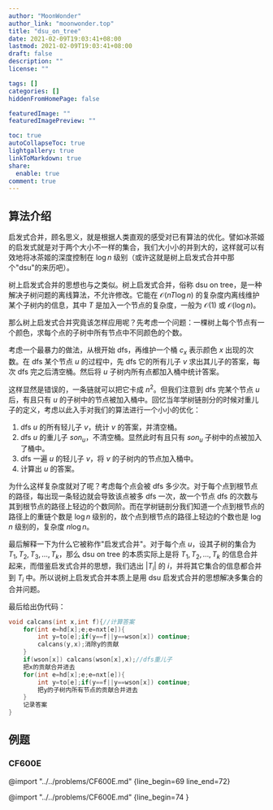 ```yaml
---
author: "MoonWonder"
author_link: "moonwonder.top"
title: "dsu_on_tree"
date: 2021-02-09T19:03:41+08:00
lastmod: 2021-02-09T19:03:41+08:00
draft: false
description: ""
license: ""

tags: []
categories: []
hiddenFromHomePage: false

featuredImage: ""
featuredImagePreview: ""

toc: true
autoCollapseToc: true
lightgallery: true
linkToMarkdown: true
share:
  enable: true
comment: true
---
```


## 算法介绍

启发式合并，顾名思义，就是根据人类直观的感受对已有算法的优化。譬如冰茶姬的启发式就是对于两个大小不一样的集合，我们大小小的并到大的，这样就可以有效地将冰茶姬的深度控制在 $\log n$ 级别（或许这就是树上启发式合并中那个"dsu"的来历吧）。

树上启发式合并的思想也与之类似。树上启发式合并，俗称 dsu on tree，是一种解决子树问题的离线算法，不允许修改。它能在 $\mathcal O(nT\log n)$ 的复杂度内离线维护某个子树内的信息，其中 $T$ 是加入一个节点的复杂度，一般为 $\mathcal O(1)$ 或 $\mathcal O(\log n)$。

那么树上启发式合并究竟该怎样应用呢？先考虑一个问题：一棵树上每个节点有一个颜色，求每个点的子树中所有节点中不同颜色的个数。

考虑一个最暴力的做法，从根开始 dfs，再维护一个桶 $c_x$ 表示颜色 $x$ 出现的次数。在 dfs 某个节点 $u$ 的过程中，先 dfs 它的所有儿子 $v$ 求出其儿子的答案，每次 dfs 完之后清空桶。然后将 $u$ 子树内所有点都加入桶中统计答案。

这样显然是错误的，一条链就可以把它卡成 $n^2$。但我们注意到 dfs 完某个节点 $u$ 后，有且只有 $u$ 的子树中的节点被加入桶中。回忆当年学树链剖分的时候对重儿子的定义，考虑以此入手对我们的算法进行一个小小的优化：

1.  dfs $u$ 的所有轻儿子 $v$，统计 $v$ 的答案，并清空桶。
2.  dfs $u$ 的重儿子 $son_u$，不清空桶。显然此时有且只有 $son_u$ 子树中的点被加入了桶中。
3.  dfs 一遍 $u$ 的轻儿子 $v$，将 $v$ 的子树内的节点加入桶中。
4.  计算出 $u$ 的答案。

为什么这样复杂度就对了呢？考虑每个点会被 dfs 多少次。对于每个点到根节点的路径，每出现一条轻边就会导致该点被多 dfs 一次，故一个节点 dfs 的次数与其到根节点的路径上轻边的个数同阶。而在学树链剖分我们知道一个点到根节点的路径上的重链个数是 $\log n$ 级别的，故个点到根节点的路径上轻边的个数也是 $\log n$ 级别的，复杂度 $n\log n$。

最后解释一下为什么它被称作"启发式合并"。对于每个点 $u$，设其子树的集合为 $T_1, T_2, T_3, \dots, T_k$，那么 dsu on tree 的本质实际上是将 $T_1, T_2, \dots, T_k$ 的信息合并起来，而借鉴启发式合并的思想，我们选出 $|T_i|$ 的 $i$，并将其它集合的信息都合并到 $T_i$ 中。所以说树上启发式合并本质上是用 dsu 启发式合并的思想解决多集合的合并问题。

最后给出伪代码：

``` cpp
void calcans(int x,int f){//计算答案
	for(int e=hd[x];e;e=nxt[e]){
		int y=to[e];if(y==f||y==wson[x]) continue;
		calcans(y,x);消除y的贡献
	}
	if(wson[x]) calcans(wson[x],x);//dfs重儿子
	把x的贡献合并进去
	for(int e=hd[x];e;e=nxt[e]){
		int y=to[e];if(y==f||y==wson[x]) continue;
		把y的子树内所有节点的贡献合并进去
	}
    记录答案
}
```

## 例题

### CF600E

@import "../../problems/CF600E.md" {line_begin=69 line_end=72}

@import "../../problems/CF600E.md" {line_begin=74 }
